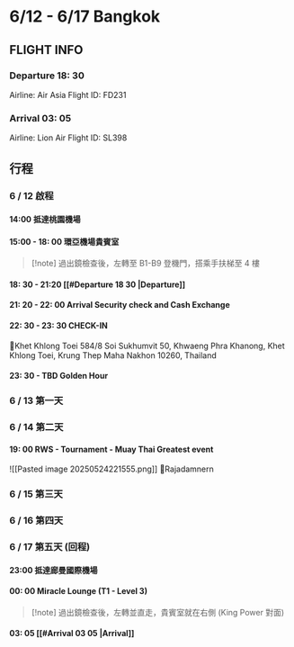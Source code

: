 # 6/12 - 6/17 Bangkok
## FLIGHT INFO
### Departure 18: 30
Airline: Air Asia
Flight ID: FD231
### Arrival 03: 05
Airline: Lion Air
Flight ID: SL398
## 行程
### 6 / 12 啟程
#### 14:00 抵達桃園機場
#### 15:00 - 18: 00 環亞機場貴賓室
> [!note] 過出鏡檢查後，左轉至 B1-B9 登機門，搭乘手扶梯至 4 樓

#### 18: 30 - 21:20 [[#Departure 18 30 |Departure]]
#### 21: 20 - 22: 00 Arrival Security check and Cash Exchange
#### 22: 30 - 23: 30 CHECK-IN
📍Khet Khlong Toei
584/8 Soi Sukhumvit 50, Khwaeng Phra Khanong, Khet Khlong Toei, Krung Thep Maha Nakhon 10260, Thailand
#### 23: 30 - TBD Golden Hour

### 6 / 13 第一天
### 6 / 14 第二天
#### 19: 00 RWS - Tournament - Muay Thai Greatest event
![[Pasted image 20250524221555.png]]
📍Rajadamnern

### 6 / 15 第三天
### 6 / 16 第四天
### 6 / 17 第五天 (回程)
#### 23:00 抵達廊曼國際機場
#### 00: 00 Miracle Lounge (T1 - Level 3)
> [!note] 過出鏡檢查後，左轉並直走，貴賓室就在右側 (King Power 對面)
#### 03: 05 [[#Arrival 03 05 |Arrival]]